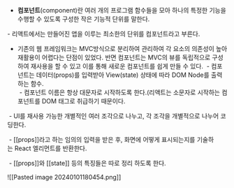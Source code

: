 - **컴포넌트**(component)란 여러 개의 프로그램 함수들을 모아 하나의 특정한 기능을 수행할 수 있도록 구성한 작은 기능적 단위를 말한다.

- 리액트에서는 만들어진 앱을 이루는 최소한의 단위를 컴포넌트라고 부른다.

- 기존의 웹 프레임워크는 MVC방식으로 분리하여 관리하여 각 요소의 의존성이 높아 재활용이 어렵다는 단점이 있었다. 반면 컴포넌트는 MVC의 뷰를 독립적으로 구성하여 재사용을 할 수 있고 이를 통해 새로운 컴포넌트를 쉽게 만들 수 있다.
 - 컴포넌트는 데이터(props)를 입력받아 View(state) 상태에 따라 DOM Node를 출력하는 함수.   
 - 컴포넌트 이름은 항상 대문자로 시작하도록 한다.(리액트는 소문자로 시작하는 컴포넌트를 DOM 태그로 취급하기 때문이다.

 - UI를 재사용 가능한 개별적인 여러 조각으로 나누고, 각 조각을 개별적으로 나누어 코딩한다.

 - [[props]]라고 하는 임의의 입력을 받은 후, 화면에 어떻게 표시되는지를 기술하는 React 엘리먼트를 반환한다.

 - [[props]]와 [[state]] 등의 특징들은 따로 정리 하도록 한다.

![[Pasted image 20240101180454.png]]